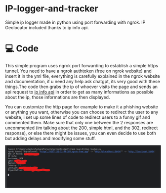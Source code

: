 # IP-logger-and-tracker
Simple ip logger made in python using port forwarding with ngrok. IP Geolocator included thanks to ip info api.

# 💻 Code
This simple program uses ngrok port forwarding to establish a simple https tunnel. You need to have a ngrok authtoken (free on ngrok website) and insert it in the yml file, everything is carefully explained in the ngrok website and documentation, if u need any help ask chatgpt, its very good with these things.The code then grabs the ip of whoever visits the page and sends an api request to [ip info api](https://ipinfo.io/) in order to get as many informations as possible about the ip, those informations are then displayed.

You can customize the http page for example to make it a phishing website or anything you want, otherwise you can choose to redirect the user to any website, i set up some lines of code to redirect users to a funny gif and commented them. Make sure that only one between the 2 responses are uncommented (im talking about the 200, simple html, and the 302, redirect response), or else there might be issues, you can even decide to use both but adding delays and modifying some stuff.

<img align="left" src="iploggerpy.png" width="800" />
